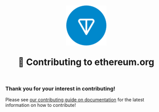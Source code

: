 <h1 align="center" style="margin-top: 1em; margin-bottom: 2em;">
  <p><a href="https://ton.org"><img alt="TON logo" src="./static/img/ton_symbol.svg" alt="ton.org" width="125"></a></p>
  <p>👋 Contributing to ethereum.org</p>
</h1>

### Thank you for your interest in contributing!

Please see [our contributing guide on documentation](https://tonspace.co/contribute) for the latest information on how to contribute!